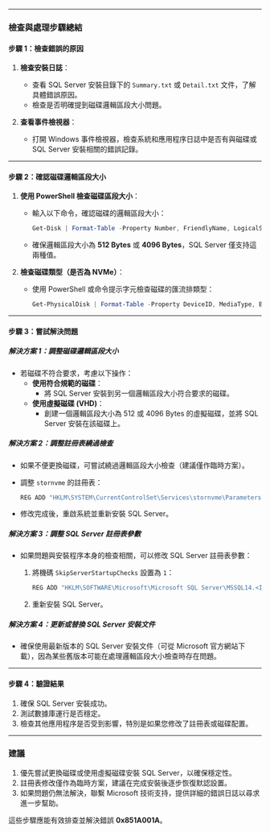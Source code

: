 * * *

### **檢查與處理步驟總結**

#### **步驟 1：檢查錯誤的原因**

1. **檢查安裝日誌**：
    
    * 查看 SQL Server 安裝目錄下的 `Summary.txt` 或 `Detail.txt` 文件，了解具體錯誤原因。
    * 檢查是否明確提到磁碟邏輯區段大小問題。
2. **查看事件檢視器**：
    
    * 打開 Windows 事件檢視器，檢查系統和應用程序日誌中是否有與磁碟或 SQL Server 安裝相關的錯誤記錄。

* * *

#### **步驟 2：確認磁碟邏輯區段大小**

1. **使用 PowerShell 檢查磁碟區段大小**：
    
    * 輸入以下命令，確認磁碟的邏輯區段大小：
        
        ```powershell
        Get-Disk | Format-Table -Property Number, FriendlyName, LogicalSectorSize
        ```
        
    * 確保邏輯區段大小為 **512 Bytes** 或 **4096 Bytes**，SQL Server 僅支持這兩種值。
2. **檢查磁碟類型（是否為 NVMe）**：
    
    * 使用 PowerShell 或命令提示字元檢查磁碟的匯流排類型：
        
        ```powershell
        Get-PhysicalDisk | Format-Table -Property DeviceID, MediaType, BusType, Model
        ```
        

* * *

#### **步驟 3：嘗試解決問題**

##### **解決方案 1：調整磁碟邏輯區段大小**

* 若磁碟不符合要求，考慮以下操作：
    * **使用符合規範的磁碟**：
        * 將 SQL Server 安裝到另一個邏輯區段大小符合要求的磁碟。
    * **使用虛擬磁碟 (VHD)**：
        * 創建一個邏輯區段大小為 512 或 4096 Bytes 的虛擬磁碟，並將 SQL Server 安裝在該磁碟上。

##### **解決方案 2：調整註冊表繞過檢查**

* 如果不便更換磁碟，可嘗試繞過邏輯區段大小檢查（建議僅作臨時方案）。
* 調整 `stornvme` 的註冊表：
    
    ```cmd
    REG ADD "HKLM\SYSTEM\CurrentControlSet\Services\stornvme\Parameters\Device" /v "ForcedPhysicalSectorSizeInBytes" /t REG_MULTI_SZ /d "* 4095" /f
    ```
    
* 修改完成後，重啟系統並重新安裝 SQL Server。

##### **解決方案 3：調整 SQL Server 註冊表參數**

* 如果問題與安裝程序本身的檢查相關，可以修改 SQL Server 註冊表參數：
    1. 將機碼 `SkipServerStartupChecks` 設置為 `1`：
        
        ```cmd
        REG ADD "HKLM\SOFTWARE\Microsoft\Microsoft SQL Server\MSSQL14.<InstanceName>\MSSQLServer" /v "SkipServerStartupChecks" /t REG_DWORD /d 1 /f
        ```
        
    2. 重新安裝 SQL Server。

##### **解決方案 4：更新或替換 SQL Server 安裝文件**

* 確保使用最新版本的 SQL Server 安裝文件（可從 Microsoft 官方網站下載），因為某些舊版本可能在處理邏輯區段大小檢查時存在問題。

* * *

#### **步驟 4：驗證結果**

1. 確保 SQL Server 安裝成功。
2. 測試數據庫運行是否穩定。
3. 檢查其他應用程序是否受到影響，特別是如果您修改了註冊表或磁碟配置。

* * *

### **建議**

1. 優先嘗試更換磁碟或使用虛擬磁碟安裝 SQL Server，以確保穩定性。
2. 註冊表修改僅作為臨時方案，建議在完成安裝後逐步恢復默認設置。
3. 如果問題仍無法解決，聯繫 Microsoft 技術支持，提供詳細的錯誤日誌以尋求進一步幫助。

這些步驟應能有效排查並解決錯誤 **0x851A001A**。
